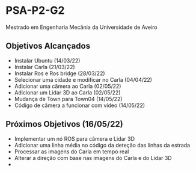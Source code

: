 # PSA-P2-G2
Mestrado em Engenharia Mecânia da Universidade de Aveiro

## Objetivos Alcançados
- Instalar Ubuntu (14/03/22)
- Instalar Carla (21/03/22)
- Instalar Ros e Ros bridge (28/03/22)
- Selecionar uma cidade e modificar no Carla (04/04/22)
- Adicionar uma câmera ao Carla (02/05/22)
- Adicionar um Lidar 3D ao Carla (02/05/22)
- Mudança de Town para Town04 (14/05/22)
- Código de câmera a funcionar com vídeo (14/05/22)

## Próximos Objetivos (16/05/22)
- Implementar um nó ROS para câmera e Lidar 3D
- Adicionar uma linha média no código da deteção das linhas da estrada
- Processar as imagens do Carla em tempo real
- Alterar a direção com base nas imagens do Carla e do Lidar 3D
- 
